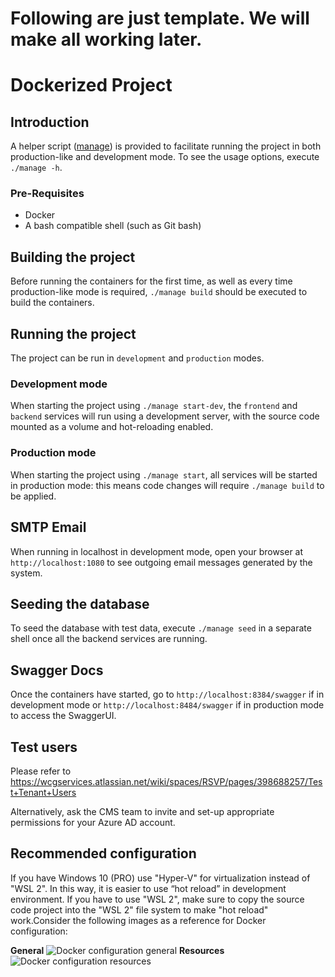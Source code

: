 # Following are just template. We will make all working later.

# Dockerized Project

## Introduction

A helper script ([manage](./manage)) is provided to facilitate running the project in both production-like and development mode. To see the usage options, execute `./manage -h`.

### Pre-Requisites

- Docker
- A bash compatible shell (such as Git bash)

## Building the project

Before running the containers for the first time, as well as every time production-like mode is required, `./manage build` should be executed to build the containers.

## Running the project

The project can be run in `development` and `production` modes.

### Development mode

When starting the project using `./manage start-dev`, the `frontend` and `backend` services will run using a development server, with the source code mounted as a volume and hot-reloading enabled.

### Production mode

When starting the project using `./manage start`, all services will be started in production mode: this means code changes will require `./manage build` to be applied.

## SMTP Email

When running in localhost in development mode, open your browser at `http://localhost:1080` to see outgoing email messages generated by the system.

## Seeding the database

To seed the database with test data, execute `./manage seed` in a separate shell once all the backend services are running.

## Swagger Docs

Once the containers have started, go to `http://localhost:8384/swagger` if in development mode or `http://localhost:8484/swagger` if in production mode to access the SwaggerUI.

## Test users

Please refer to  https://wcgservices.atlassian.net/wiki/spaces/RSVP/pages/398688257/Test+Tenant+Users

Alternatively, ask the CMS team to invite and set-up appropriate permissions for your Azure AD account.

## Recommended configuration

If you have Windows 10 (PRO) use "Hyper-V" for virtualization instead of "WSL 2". In this way, it is easier to use “hot reload” in development environment. If you have to use "WSL 2", make sure to copy the source code project into the "WSL 2" file system to make "hot reload" work.Consider the following images as a reference for Docker configuration:

**General** ![Docker configuration general](resources/images/Docker-Recomended-Configuration-General.jpg)
**Resources** ![Docker configuration resources](resources/images/Docker-Recomended-Configuration-Resources.jpg)
